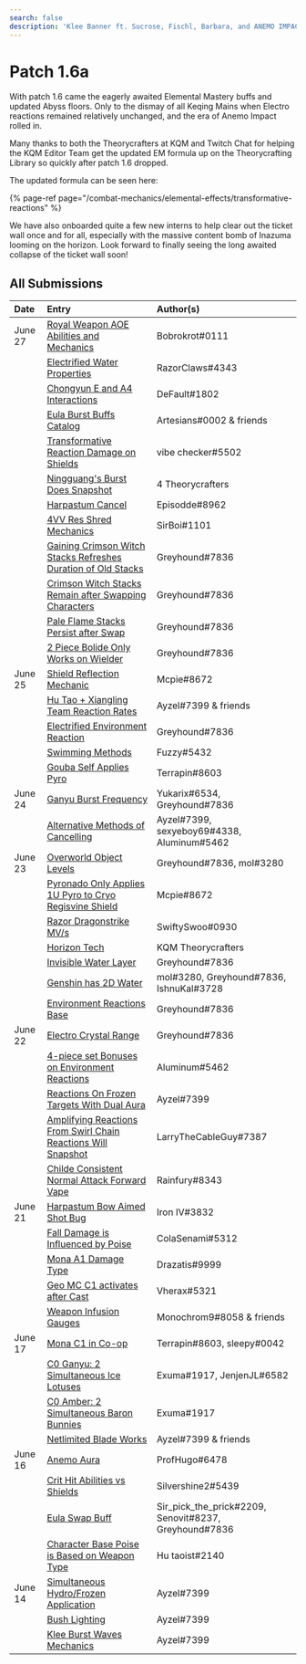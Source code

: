 ```yaml
---
search: false
description: 'Klee Banner ft. Sucrose, Fischl, Barbara, and ANEMO IMPACT'
---
```


# Patch 1.6a

With patch 1.6 came the eagerly awaited Elemental Mastery buffs and updated Abyss floors. Only to the dismay of all Keqing Mains when Electro reactions remained relatively unchanged, and the era of Anemo Impact rolled in.

Many thanks to both the Theorycrafters at KQM and Twitch Chat for helping the KQM Editor Team get the updated EM formula up on the Theorycrafting Library so quickly after patch 1.6 dropped. 

The updated formula can be seen here: 

{% page-ref page="/combat-mechanics/elemental-effects/transformative-reactions" %}

We have also onboarded quite a few new interns to help clear out the ticket wall once and for all, especially with the massive content bomb of Inazuma looming on the horizon. Look forward to finally seeing the long awaited collapse of the ticket wall soon!

## All Submissions

| Date | Entry | Author\(s\) |
| :--- | :--- | :--- |
| June 27 | [Royal Weapon AOE Abilities and Mechanics](/evidence/equipment/weapons#royal-series-aoe-abilities-and-mechanics) | Bobrokrot\#0111 |
|  | [Electrified Water Properties](/evidence/general-mechanics/overworld#electrified-water-properties) | RazorClaws\#4343 |
|  | [Chongyun E and A4 Interactions](/evidence/characters/cryo/chongyun#chongyun-e-and-a4-interactions) | DeFault\#1802 |
|  | [Eula Burst Buffs Catalog](/evidence/characters/cryo/eula#eula-burst-buffs-catalog) | Artesians\#0002 & friends |
|  | [Transformative Reaction Damage on Shields](/evidence/combat-mechanics/enemy-mechanics/enemy-shields#transformative-reaction-damage-on-shields) | vibe checker\#5502 |
|  | [Ningguang's Burst Does Snapshot](/evidence/characters/geo/ningguang#ningguang-burst-does-snapshot) | 4 Theorycrafters |
|  | [Harpastum Cancel](/evidence/general-mechanics/miscellaneous-entries#harpastum-cancel) | Episodde\#8962 |
|  | [4VV Res Shred Mechanics](/evidence/equipment/artifacts#4pc-viridescent-venerer-res-shred-mechanics) | SirBoi\#1101 |
|  | [Gaining Crimson Witch Stacks Refreshes Duration of Old Stacks](/evidence/equipment/artifacts#gaining-stacks-refreshes-the-duration-of-old-stacks) | Greyhound\#7836 |
|  | [Crimson Witch Stacks Remain after Swapping Characters](/evidence/equipment/artifacts#crimson-witch-stacks-remain-after-swapping-characters) | Greyhound\#7836 |
|  | [Pale Flame Stacks Persist after Swap](/evidence/equipment/artifacts#4pc-pale-flame-stacks-persist-after-swap) | Greyhound\#7836 |
|  | [2 Piece Bolide Only Works on Wielder](/evidence/equipment/artifacts#2-piece-set-bonus-only-works-on-user) | Greyhound\#7836 |
| June 25 | [Shield Reflection Mechanic](/evidence/combat-mechanics/enemy-mechanics/enemy-interactions#shield-reflection-mechanic) | Mcpie\#8672 |
|  | [Hu Tao + Xiangling Team Reaction Rates](/evidence/characters/pyro/hu-tao#hutao-and-xiangling-vape) | Ayzel\#7399 & friends |
|  | [Electrified Environment Reaction](/evidence/general-mechanics/overworld#electrified-environment-reaction) | Greyhound\#7836 |
|  | [Swimming Methods](/evidence/general-mechanics/movement-and-physics#swimming-methods) | Fuzzy\#5432 |
|  | [Gouba Self Applies Pyro](/evidence/characters/pyro/xiangling#guoba-self-applies-pyro) | Terrapin\#8603 |
| June 24 | [Ganyu Burst Frequency](/evidence/characters/cryo/ganyu#ganyu-burst-frequency) | Yukarix\#6534, Greyhound\#7836 |
|  | [Alternative Methods of Cancelling](/evidence/general-mechanics/miscellaneous-entries#cancelling-abilities) | Ayzel\#7399, sexyeboy69\#4338, Aluminum\#5462 |
| June 23 | [Overworld Object Levels](/evidence/general-mechanics/overworld#overworld-entities-have-levels) | Greyhound\#7836, mol\#3280 |
|  | [Pyronado Only Applies 1U Pyro to Cryo Regisvine Shield](/evidence/characters/pyro/xiangling#pyronado-only-applies-1u-to-cryo-regisvine-shield) | Mcpie\#8672 |
|  | [Razor Dragonstrike MV/s](/evidence/characters/electro/razor#razor-dragonstrike-mv-s) | SwiftySwoo\#0930 |
|  | [Horizon Tech](/evidence/general-mechanics/bugs#horizon-tech) | KQM Theorycrafters |
|  | [Invisible Water Layer](/evidence/general-mechanics/overworld#invisible-water-layer) | Greyhound\#7836 |
|  | [Genshin has 2D Water](/evidence/general-mechanics/overworld#genshin-has-2d-water) | mol\#3280, Greyhound\#7836, IshnuKal\#3728 |
|  | [Environment Reactions Base](/evidence/general-mechanics/overworld#environment-reactions-base) | Greyhound\#7836 |
| June 22 | [Electro Crystal Range](/evidence/general-mechanics/overworld#electro-crystal-range) | Greyhound\#7836 |
|  | [4-piece set Bonuses on Environment Reactions](/evidence/general-mechanics/overworld#4-piece-set-bonuses-on-environment-reactions) | Aluminum\#5462 |
|  | [Reactions On Frozen Targets With Dual Aura](/evidence/combat-mechanics/elemental-effects/transformative-reactions#reactions-on-frozen-targets-with-dual-aura) | Ayzel\#7399 |
|  | [Amplifying Reactions From Swirl Chain Reactions Will Snapshot](/evidence/combat-mechanics/elemental-effects/transformative-reactions#amplifying-reactions-from-swirls-will-snapshot) | LarryTheCableGuy\#7387 |
|  | [Childe Consistent Normal Attack Forward Vape](/evidence/characters/hydro/tartaglia#childe-consistent-normal-attack-forward-vape) | Rainfury\#8343 |
| June 21 | [Harpastum Bow Aimed Shot Bug](/evidence/general-mechanics/bugs#aiming-harpastum) | Iron IV\#3832 |
|  | [Fall Damage is Influenced by Poise](/evidence/combat-mechanics/poise#fall-damage-is-influenced-by-poise) | ColaSenami\#5312 |
|  | [Mona A1 Damage Type](/evidence/characters/hydro/mona#a1-damage-type) | Drazatis\#9999 |
|  | [Geo MC C1 activates after Cast](/evidence/characters/geo/traveler-geo#geo-mc-c1-activation-after-cast) | Vherax\#5321 |
|  | [Weapon Infusion Gauges](/evidence/combat-mechanics/elemental-effects/weapon-infusion#weapon-gauges) | Monochrom9\#8058 & friends |
| June 17 | [Mona C1 in Co-op](/evidence/characters/hydro/mona#c1-co-op-clarification) | Terrapin\#8603, sleepy\#0042 |
|  | [C0 Ganyu: 2 Simultaneous Ice Lotuses](/evidence/characters/cryo/ganyu#c0-ganyu-2-simultaneous-ice-lotuses) | Exuma\#1917, JenjenJL\#6582 |
|  | [C0 Amber: 2 Simultaneous Baron Bunnies](/evidence/characters/pyro/amber#c0-amber-2-simultaneous-baron-bunnies) | Exuma\#1917 |
|  | [Netlimited Blade Works](/evidence/general-mechanics/bugs#netlimited-blade-works) | Ayzel\#7399 & friends |
| June 16 | [Anemo Aura](/evidence/characters/anemo/jean#anemo-aura) | ProfHugo\#6478 |
|  | [Crit Hit Abilities vs Shields](/evidence/combat-mechanics/enemy-mechanics/enemy-shields#critial-hit-triggered-abilities-interactions-with-shields) | Silvershine2\#5439 |
|  | [Eula Swap Buff](/evidence/characters/cryo/eula#eula-swap-buff) | Sir\_pick\_the\_prick\#2209, Senovit\#8237, Greyhound\#7836 |
|  | [Character Base Poise is Based on Weapon Type](/evidence/combat-mechanics/poise#character-base-poise-is-based-on-weapon-type) | Hu taoist\#2140 |
| June 14 | [Simultaneous Hydro/Frozen Application](/evidence/combat-mechanics/elemental-effects/transformative-reactions#simultaneous-hydro-frozen-application) | Ayzel\#7399 |
|  | [Bush Lighting](/evidence/general-mechanics/miscellaneous-entries#bush-lighting) | Ayzel\#7399 |
|  | [Klee Burst Waves Mechanics](/evidence/characters/pyro/klee#klee-burst-waves-mechanics) | Ayzel\#7399 |
